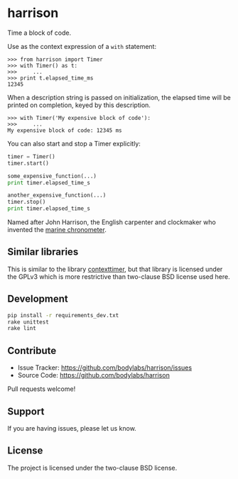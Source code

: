 harrison
========

Time a block of code.

Use as the context expression of a `with` statement:

```pyconsole
>>> from harrison import Timer
>>> with Timer() as t:
>>>     ...
>>> print t.elapsed_time_ms
12345
```

When a description string is passed on initialization, the elapsed time will
be printed on completion, keyed by this description.

```pyconsole
>>> with Timer('My expensive block of code'):
>>>     ...
My expensive block of code: 12345 ms
```

You can also start and stop a Timer explicitly:

```py
timer = Timer()
timer.start()

some_expensive_function(...)
print timer.elapsed_time_s

another_expensive_function(...)
timer.stop()
print timer.elapsed_time_s
```

Named after John Harrison, the English carpenter and clockmaker who
invented the [marine chronometer][].

[John Harrison]: https://en.wikipedia.org/wiki/John_Harrison
[marine chronometer]: https://en.wikipedia.org/wiki/Marine_chronometer


Similar libraries
-----------------

This is similar to the library [contexttimer][], but that library is licensed
under the GPLv3 which is more restrictive than two-clause BSD license used
here.

[contexttimer]: https://github.com/brouberol/contexttimer


Development
-----------

```sh
pip install -r requirements_dev.txt
rake unittest
rake lint
```


Contribute
----------

- Issue Tracker: https://github.com/bodylabs/harrison/issues
- Source Code: https://github.com/bodylabs/harrison

Pull requests welcome!


Support
-------

If you are having issues, please let us know.


License
-------

The project is licensed under the two-clause BSD license.
